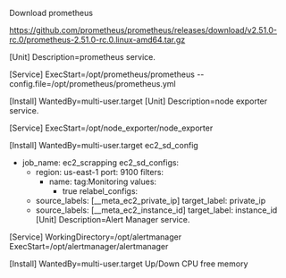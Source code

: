 Download prometheus

https://github.com/prometheus/prometheus/releases/download/v2.51.0-rc.0/prometheus-2.51.0-rc.0.linux-amd64.tar.gz

[Unit]
Description=prometheus service.

[Service]
ExecStart=/opt/prometheus/prometheus --config.file=/opt/prometheus/prometheus.yml

[Install]
WantedBy=multi-user.target
[Unit]
Description=node exporter service.

[Service]
ExecStart=/opt/node_exporter/node_exporter

[Install]
WantedBy=multi-user.target
ec2_sd_config
- job_name: ec2_scrapping
    ec2_sd_configs:
    - region: us-east-1
      port: 9100
      filters:
      - name: tag:Monitoring
        values:
        - true
  relabel_configs:
  - source_labels: [__meta_ec2_private_ip]
    target_label: private_ip
  - source_labels: [__meta_ec2_instance_id]
    target_label: instance_id
[Unit]
Description=Alert Manager service.

[Service]
WorkingDirectory=/opt/alertmanager
ExecStart=/opt/alertmanager/alertmanager

[Install]
WantedBy=multi-user.target
Up/Down CPU free memory